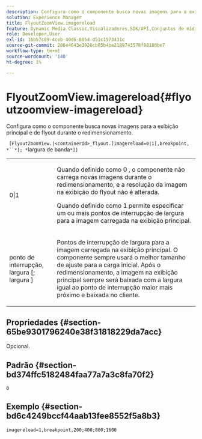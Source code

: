 ```yaml
---
description: Configura como o componente busca novas imagens para a exibição principal e de flyout durante o redimensionamento.
solution: Experience Manager
title: FlyoutZoomView.imagereload
feature: Dynamic Media Classic,Visualizadores,SDK/API,Conjuntos de mídia mista
role: Developer,User
exl-id: 1bb57c89-4ceb-40d6-8054-d51c1573431c
source-git-commit: 206e4643e3926cb85b4be2189743578f88180be7
workflow-type: tm+mt
source-wordcount: '140'
ht-degree: 1%

---
```


# FlyoutZoomView.imagereload{#flyoutzoomview-imagereload}

Configura como o componente busca novas imagens para a exibição principal e de flyout durante o redimensionamento.

` [FlyoutZoomView.|<containerId>_flyout.]imagereload=0|1[,breakpoint, *``*[; *`largura de banda`*]]`

<table id="table_E314540D347D47699C04EB80D20C0721"> 
 <tbody> 
  <tr> 
   <td colname="col1"> <p> <span class="codeph"> 0|1  </span> </p> </td> 
   <td colname="col2"> <p>Quando definido como <span class="codeph"> 0 </span>, o componente não carrega novas imagens durante o redimensionamento, e a resolução da imagem na exibição do flyout não é alterada. </p> <p>Quando definido como <span class="codeph"> 1 </span> permite especificar um ou mais pontos de interrupção de largura para a imagem carregada na exibição principal. </p> </td> 
  </tr> 
  <tr> 
   <td colname="col1"> <p> <span class="codeph"> ponto de interrupção,  <span class="varname"> largura  </span>[;  <span class="varname"> largura  </span>]  </span> </p> </td> 
   <td colname="col2"> <p>Pontos de interrupção de largura para a imagem carregada na exibição principal. O componente sempre usará o melhor tamanho de ajuste para a carga inicial. Após o redimensionamento, a imagem na exibição principal sempre será baixada com a largura igual ao ponto de interrupção maior mais próximo e baixada no cliente. </p> </td> 
  </tr> 
 </tbody> 
</table>

## Propriedades {#section-65be9301796240e38f31818229da7acc}

Opcional.

## Padrão {#section-bd374ffc5182484faa77a7a3c8fa70f2}

`0`

## Exemplo {#section-bd6c4249bccf44aab13fee8552f5a8b3}

`imagereload=1,breakpoint,200;400;800;1600`

